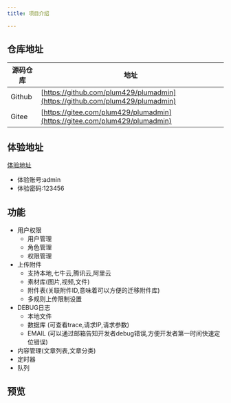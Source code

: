 ```yaml
---
title: 项目介绍

---
```


## 仓库地址

| 源码仓库   | 地址|
|--------|------------------------------------| 
| Github | [https://github.com/plum429/plumadmin](https://github.com/plum429/plumadmin)|
| Gitee  | [https://gitee.com/plum429/plumadmin](https://gitee.com/plum429/plumadmin) |

## 体验地址

[体验地址](http://preview.plumcloud.top)

* 体验账号:admin
* 体验密码:123456

## 功能
* 用户权限
  * 用户管理
  * 角色管理
  * 权限管理
* 上传附件
  * 支持本地,七牛云,腾讯云,阿里云
  * 素材库(图片,视频,文件)
  * 附件表(关联附件ID,意味着可以方便的迁移附件库)
  * 多规则上传限制设置
* DEBUG日志
  * 本地文件
  * 数据库 (可查看trace,请求IP,请求参数)
  * EMAIL (可以通过邮箱告知开发者debug错误,方便开发者第一时间快速定位错误)
* 内容管理(文章列表,文章分类)
* 定时器
* 队列

## 预览  


